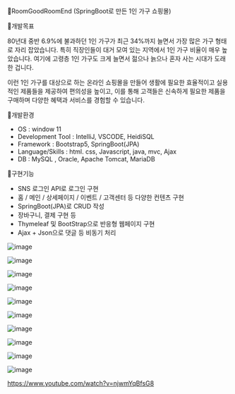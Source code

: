 🎁RoomGoodRoomEnd (SpringBoot로 만든 1인 가구 쇼핑몰)

📣개발목표

80년대 중반 6.9%에 불과하던 1인 가구가 최근 34%까지 늘면서 가장 많은 가구 형태로 자리 잡았습니다. 
특히 직장인들이 대거 모여 있는 지역에서 1인 가구 비율이 매우 높았습니다. 
여기에 고령층 1인 가구도 크게 늘면서 젊으나 늙으나 혼자 사는 시대가 도래한 겁니다. 

이런 1인 가구를 대상으로 하는 온라인 쇼핑몰을 만들어 생활에 필요한 효율적이고 실용적인 제품들을 제공하여 편의성을 높이고, 
이를 통해 고객들은 신속하게 필요한 제품을 구매하며 다양한 혜택과 서비스를 경험할 수 있습니다.

📣개발환경

- OS : window 11
- Development Tool : IntelliJ, VSCODE, HeidiSQL
- Framework : Bootstrap5, SpringBoot(JPA)
- Language/Skills : html. css, Javascript, java, mvc, Ajax
- DB : MySQL , Oracle, Apache Tomcat, MariaDB

📣구현기능

- SNS 로그인 API로 로그인 구현
- 홈 / 메인 /  상세페이지 / 이벤트 / 고객센터 등 다양한 컨텐츠 구현
- SpringBoot(JPA)로 CRUD 작성
- 장바구니, 결제 구현 등
- Thymeleaf 및 BootStrap으로 반응형 웹페이지 구현
- Ajax + Json으로 댓글 등 비동기 처리

![image](https://github.com/user-attachments/assets/4b636344-7221-42e0-8325-bd9448d20fbc)

![image](https://github.com/user-attachments/assets/25dcdf48-4cc4-446e-a3d3-e327aa9bdc7c)

![image](https://github.com/user-attachments/assets/c64816b3-26df-4be7-bb6c-ecde38e4a592)

![image](https://github.com/user-attachments/assets/fb6846f9-d4e8-4dda-aafc-b46967bc07ac)

![image](https://github.com/user-attachments/assets/67f6f169-48c9-4936-80af-393042358938)

![image](https://github.com/user-attachments/assets/d5e8caba-b4b6-4398-9d22-16a3c071410a)

![image](https://github.com/user-attachments/assets/58239141-da97-4f59-bf9a-07b740bfe3be)

![image](https://github.com/user-attachments/assets/ccb9b614-6b1b-4c19-9b09-8215d4a1fc3c)

![image](https://github.com/user-attachments/assets/091c19de-8aba-4ece-ac0a-5502c6360d7a)

![image](https://github.com/user-attachments/assets/307816ba-551e-4a4a-9ab1-34122f225f86)

https://www.youtube.com/watch?v=njwmYqBfsG8

